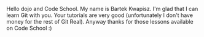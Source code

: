 Hello dojo and Code School. My name is Bartek Kwapisz. I'm glad that I can learn Git with you. Your tutorials are very good (unfortunately I don't have money for the rest of Git Real). Anyway thanks for those lessons available on Code School :)

